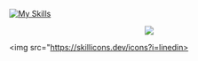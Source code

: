 [![My Skills](https://skillicons.dev/icons?i=js,html,css,wasm)](https://skillicons.dev)<p align="center">
<a href="https://skillicons.dev">
<img src="https://skillicons.dev/icons?i=html,css,tailwind,js,react,mysql,mongodb,materialui,nodejs,github,githubactions,,docker," />
</a>

</p>

<img src="https://skillicons.dev/icons?i=linedin>
